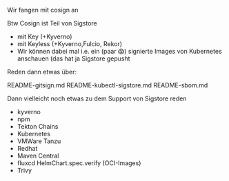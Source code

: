Wir fangen mit cosign an

Btw Cosign ist Teil von Sigstore


* mit Key  (+Kyverno)
* mit Keyless   (+Kyverno,Fulcio, Rekor)
* Wir können dabei mal i.e. ein (paar 😱) signierte Images von Kubernetes anschauen (das hat ja Sigstore gepusht

Reden dann etwas über:

README-gitsign.md
README-kubectl-sigstore.md
README-sbom.md

Dann vielleicht noch etwas zu dem Support von Sigstore reden

* kyverno
* npm
* Tekton Chains
* Kubernetes
* VMWare Tanzu
* Redhat
* Maven Central
* fluxcd  HelmChart.spec.verify (OCI-Images)
* Trivy
